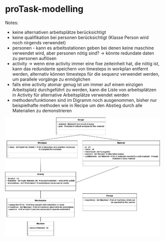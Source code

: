 # proTask-modelling
Notes:
+ keine alternativen arbeitsplätze berücksichtigt
+ keine qualifikation bei personen berücksichtigt (Klasse Person wird noch nirgends verwendet)
+ personen - kann es arbeitsstationen geben bei denen keine maschine verwendet wird, aber personen nötig sind? -> könnte redundate daten zu personen auflösen
+ activity -> wenn eine activity immer eine fixe zeiteinheit hat, die nötig ist, kann das redundante speichern von timesteps in workplan entfernt werden, alternativ können timesteps für die sequenz verwendet werden, um parallele vorgänge zu ermöglichen
+ falls eine activity atomar genug ist um immer auf einem einzigen Arbeitsplatz durchgeführt zu werden, kann die Liste von arbeitsplätzen in Activity für alternative Arbeitsplätze verwendet werden
+ methoden/funktionen sind im Digramm noch ausgenommen, bisher nur beispielhafte methoden wie in Recipe um den Abstieg durch alle Materialien zu demonstrieren

![alt text](https://github.com/dhutter-fhv/proTask-modelling/blob/master/UML.png?raw=true)

